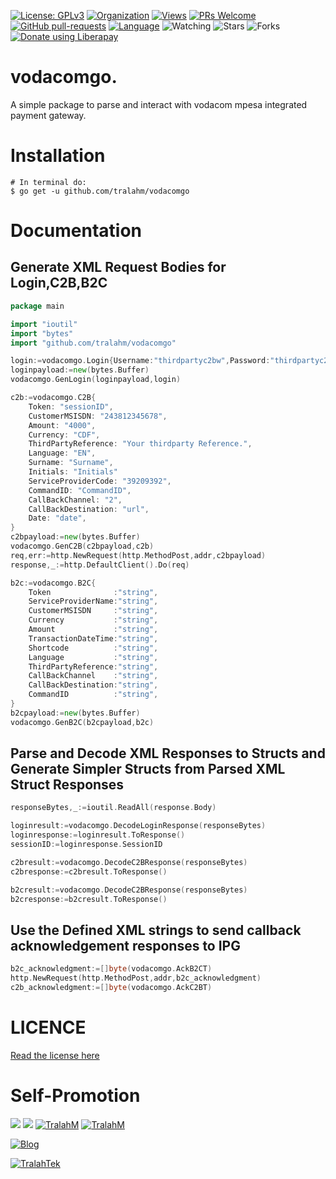 [![License: GPLv3](https://img.shields.io/badge/License-GPLV2-green.svg)](https://opensource.org/licenses/GPLV2)
[![Organization](https://img.shields.io/badge/Org-TralahTek-blue.svg)](https://github.com/TralahTek)
[![Views](http://hits.dwyl.io/TralahM/vodacomgo.svg)](http://dwyl.io/TralahM/vodacomgo)
[![PRs Welcome](https://img.shields.io/badge/PRs-Welcome-brightgreen.svg?style=flat-square)](https://github.com/TralahM/vodacomgo/pull/)
[![GitHub pull-requests](https://img.shields.io/badge/Issues-pr-red.svg?style=flat-square)](https://github.com/TralahM/vodacomgo/pull/)
[![Language](https://img.shields.io/badge/Language-go-00ADD8.svg)](https://github.com/TralahM)
<img title="Watching" src="https://img.shields.io/github/watchers/TralahM/vodacomgo?label=Watchers&color=blue&style=flat-square">
<img title="Stars" src="https://img.shields.io/github/stars/TralahM/vodacomgo?color=red&style=flat-square">
<img title="Forks" src="https://img.shields.io/github/forks/TralahM/vodacomgo?color=green&style=flat-square">
<noscript><a href="https://liberapay.com/TralahM/donate"><img alt="Donate using Liberapay" src="https://liberapay.com/assets/widgets/donate.svg"></a></noscript>

# vodacomgo.
A simple package to parse and interact with vodacom mpesa integrated payment
gateway.


# Installation
```console
# In terminal do:
$ go get -u github.com/tralahm/vodacomgo
```


# Documentation
## Generate XML Request Bodies for Login,C2B,B2C
```go
package main

import "ioutil"
import "bytes"
import "github.com/tralahm/vodacomgo"

login:=vodacomgo.Login{Username:"thirdpartyc2bw",Password:"thirdpartyc2bw"}
loginpayload:=new(bytes.Buffer)
vodacomgo.GenLogin(loginpayload,login)

c2b:=vodacomgo.C2B{
    Token: "sessionID",
    CustomerMSISDN: "243812345678",
    Amount: "4000",
    Currency: "CDF",
    ThirdPartyReference: "Your thirdparty Reference.",
    Language: "EN",
    Surname: "Surname",
    Initials: "Initials"
    ServiceProviderCode: "39209392",
    CommandID: "CommandID",
    CallBackChannel: "2",
    CallBackDestination: "url",
    Date: "date",
}
c2bpayload:=new(bytes.Buffer)
vodacomgo.GenC2B(c2bpayload,c2b)
req,err:=http.NewRequest(http.MethodPost,addr,c2bpayload)
response,_:=http.DefaultClient().Do(req)

b2c:=vodacomgo.B2C{
    Token              :"string",
    ServiceProviderName:"string",
    CustomerMSISDN     :"string",
    Currency           :"string",
    Amount             :"string",
    TransactionDateTime:"string",
    Shortcode          :"string",
    Language           :"string",
    ThirdPartyReference:"string",
    CallBackChannel    :"string",
    CallBackDestination:"string",
    CommandID          :"string",
}
b2cpayload:=new(bytes.Buffer)
vodacomgo.GenB2C(b2cpayload,b2c)

```
## Parse and Decode XML Responses to Structs and Generate Simpler Structs from Parsed XML Struct Responses

```go
responseBytes,_:=ioutil.ReadAll(response.Body)

loginresult:=vodacomgo.DecodeLoginResponse(responseBytes)
loginresponse:=loginresult.ToResponse()
sessionID:=loginresponse.SessionID

c2bresult:=vodacomgo.DecodeC2BResponse(responseBytes)
c2bresponse:=c2bresult.ToResponse()

b2cresult:=vodacomgo.DecodeC2BResponse(responseBytes)
b2cresponse:=b2cresult.ToResponse()
```

## Use the Defined XML strings to send callback acknowledgement responses to IPG
```go
b2c_acknowledgment:=[]byte(vodacomgo.AckB2CT)
http.NewRequest(http.MethodPost,addr,b2c_acknowledgment)
c2b_acknowledgment:=[]byte(vodacomgo.AckC2BT)
```


# LICENCE

[Read the license here](LICENSE)


# Self-Promotion

[![](https://img.shields.io/badge/Github-TralahM-green?style=for-the-badge&logo=github)](https://github.com/TralahM)
[![](https://img.shields.io/badge/X-%40tralahtek-blue?style=for-the-badge&logo=x)](https://x.com/TralahM)
[![TralahM](https://img.shields.io/badge/Kaggle-TralahM-purple.svg?style=for-the-badge&logo=kaggle)](https://kaggle.com/TralahM)
[![TralahM](https://img.shields.io/badge/LinkedIn-TralahM-white.svg?style=for-the-badge&logo=linkedin)](https://linkedin.com/in/TralahM)

[![Blog](https://img.shields.io/badge/Blog-tralahm.github.io-blue.svg?style=for-the-badge&logo=rss)](https://tralahm.github.io)

[![TralahTek](https://img.shields.io/badge/Organization-TralahTek-cyan.svg?style=for-the-badge)](https://org.tralahtek.com)

